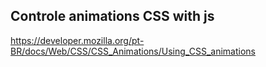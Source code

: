 ## Controle animations CSS with js

https://developer.mozilla.org/pt-BR/docs/Web/CSS/CSS_Animations/Using_CSS_animations
